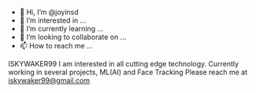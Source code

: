 - 👋 Hi, I’m @joyinsd
- 👀 I’m interested in ...
- 🌱 I’m currently learning ...
- 💞️ I’m looking to collaborate on ...
- 📫 How to reach me ...

<!---
joyinsd/joyinsd is a ✨ special ✨ repository because its `README.md` (this file) appears on your GitHub profile.
You can click the Preview link to take a look at your changes.
--->
ISKYWAKER99
I am interested in all cutting edge technology.
Currently working in several projects, ML(AI) and Face Tracking
Please reach me at iskywaker99@gmail.com
